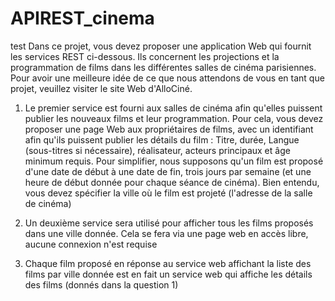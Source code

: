 # APIREST_cinema
test
Dans ce projet, vous devez proposer une application Web qui fournit les services REST ci-dessous. Ils
concernent les projections et la programmation de films dans les différentes salles de cinéma
parisiennes. Pour avoir une meilleure idée de ce que nous attendons de vous en tant que projet,
veuillez visiter le site Web d'AlloCiné.

1. Le premier service est fourni aux salles de cinéma afin qu'elles puissent publier les nouveaux
films et leur programmation. Pour cela, vous devez proposer une page Web aux propriétaires
de films, avec un identifiant afin qu'ils puissent publier les détails du film : Titre, durée,
Langue (sous-titres si nécessaire), réalisateur, acteurs principaux et âge minimum requis. Pour
simplifier, nous supposons qu'un film est proposé d'une date de début à une date de fin, trois
jours par semaine (et une heure de début donnée pour chaque séance de cinéma). Bien
entendu, vous devez spécifier la ville où le film est projeté (l'adresse de la salle de cinéma)

2. Un deuxième service sera utilisé pour afficher tous les films proposés dans une ville donnée.
Cela se fera via une page web en accès libre, aucune connexion n'est requise

3. Chaque film proposé en réponse au service web affichant la liste des films par ville donnée
est en fait un service web qui affiche les détails des films (donnés dans la question 1)
